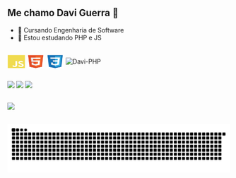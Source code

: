 ## Me chamo Davi Guerra 👋

- 🔭 Cursando Engenharia de Software
- 🌱 Estou estudando PHP e JS


<div style="display: inline_block"><br>
  <img align="center" alt="Davi-Js" height="30" width="40" src="https://raw.githubusercontent.com/devicons/devicon/master/icons/javascript/javascript-plain.svg">
  <img align="center" alt="Davi-HTML" height="30" width="40" src="https://raw.githubusercontent.com/devicons/devicon/master/icons/html5/html5-original.svg">
  <img align="center" alt="Davi-CSS" height="30" width="40" src="https://raw.githubusercontent.com/devicons/devicon/master/icons/css3/css3-original.svg">
  <img align="center" alt= "Davi-PHP" height="30" width="40" src="https://cdn.jsdelivr.net/gh/devicons/devicon@latest/icons/php/php-original.svg" />
</div>
  
  ##
 
<div> 
  <a href="https://instagram.com/_dguerra" target="_blank"><img src="https://img.shields.io/badge/-Instagram-%23E4405F?style=for-the-badge&logo=instagram&logoColor=white" target="_blank"></a>
  <a href = "davimguerra@gmail.com"><img src="https://img.shields.io/badge/-Gmail-%23333?style=for-the-badge&logo=gmail&logoColor=white" target="_blank"></a>
  <a href="https://www.linkedin.com/in/davi-guerra-b893a0346/" target="_blank"><img src="https://img.shields.io/badge/-LinkedIn-%230077B5?style=for-the-badge&logo=linkedin&logoColor=white" target="_blank"></a> 
  
</div>

##

<picture>
  <source
    srcset="https://github-readme-stats.vercel.app/api?username=DvGuerraa&show_icons=true&theme=dark"
    media="(prefers-color-scheme: dark)"
  />
  <source
    srcset="https://github-readme-stats.vercel.app/api?username=anuraghazra&show_icons=true"
    media="(prefers-color-scheme: light), (prefers-color-scheme: no-preference)"
  />
  <img src="https://github-readme-stats.vercel.app/api?username=anuraghazra&show_icons=true" />
</picture>

##

<picture>
  <source media="(prefers-color-scheme: dark)" srcset="https://raw.githubusercontent.com/DvGuerraa/DvGuerraa/output/github-contribution-grid-snake-dark.svg">
  <source media="(prefers-color-scheme: light)" srcset="https://raw.githubusercontent.com/DvGuerraa/DvGuerraa/output/github-contribution-grid-snake.svg">
  <img alt="github contribution grid snake animation" src="https://raw.githubusercontent.com/DvGuerraa/DvGuerraa/output/github-contribution-grid-snake.svg">
</picture>


